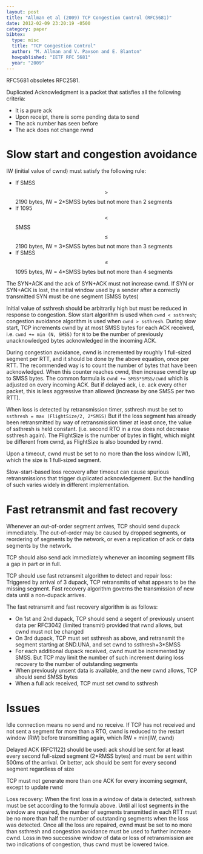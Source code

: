 ```yaml
---
layout: post
title: "Allman et al (2009) TCP Congestion Control (RFC5681)"
date: 2012-02-09 23:20:19 -0500
category: paper
bibtex:
  type: misc
  title: "TCP Congestion Control"
  author: "M. Allman and V. Paxson and E. Blanton"
  howpublished: "IETF RFC 5681"
  year: "2009"
---
```

RFC5681 obsoletes RFC2581.

Duplicated Acknowledgment is a packet that satisfies all the following criteria:

  - It is a pure ack
  - Upon receipt, there is some pending data to send
  - The ack number has seen before
  - The ack does not change rwnd

# Slow start and congestion avoidance

IW (initial value of cwnd) must satisfy the following rule:

  - If SMSS $$>$$ 2190 bytes, IW = 2*SMSS bytes but not more than 2 segments
  - If 1095 $$<$$ SMSS $$\le$$ 2190 bytes, IW = 3*SMSS bytes but not more than 3 segments
  - If SMSS $$\le$$ 1095 bytes, IW = 4*SMSS bytes but not more than 4 segments

The SYN+ACK and the ack of SYN+ACK must not increase cwnd. If SYN or SYN+ACK is lost, the initial window used by a sender after a correctly transmitted SYN must be one segment (SMSS bytes)

Initial value of ssthresh should be arbitrarily high but must be reduced in response to congestion. Slow start algorithm is used when `cwnd < ssthresh`; congestion avoidance algorithm is used when `cwnd > ssthresh`. During slow start, TCP increments cwnd by at most SMSS bytes for each ACK received, i.e.
  `cwnd += min (N, SMSS)`
for `N` to be the number of previously unacknowledged bytes acknowledged in the incoming ACK.

During congestion avoidance, cwnd is incremented by roughly 1 full-sized segment per RTT, and it should be done by the above equation, once per RTT. The recommended way is to count the number of bytes that have been acknowledged. When this counter reaches cwnd, then increase cwnd by up to SMSS bytes. The common formula is
  `cwnd += SMSS*SMSS/cwnd`
which is adjusted on every incoming ACK. But if delayed ack, i.e. ack every other packet, this is less aggressive than allowed (increase by one SMSS per two RTT).

When loss is detected by retransmission timer, ssthresh must be set to
  `ssthresh = max (FlightSize/2, 2*SMSS)`
But if the loss segment has already been retransmitted by way of retransmission timer at least once, the value of ssthresh is held constant. (i.e. second RTO in a row does not decrease ssthresh again). The FlightSize is the number of bytes in flight, which might be different from cwnd, as FlightSize is also bounded by rwnd.

Upon a timeout, cwnd must be set to no more than the loss window (LW), which the size is 1 full-sized segment.

Slow-start-based loss recovery after timeout can cause spurious retransmissions that trigger duplicated acknowledgement. But the handling of such varies widely in different implementation.

# Fast retransmit and fast recovery

Whenever an out-of-order segment arrives, TCP should send dupack immediately. The out-of-order may be caused by dropped segments, or reordering of segments by the network, or even a replication of ack or data segments by the network.

TCP should also send ack immediately whenever an incoming segment fills a gap in part or in full.

TCP should use fast retransmit algorithm to detect and repair loss: Triggered by arrival of 3 dupack, TCP retransmits of what appears to be the missing segment. Fast recovery algorithm governs the transmission of new data until a non-dupack arrives.

The fast retransmit and fast recovery algorithm is as follows:

  - On 1st and 2nd dupack, TCP should send a segent of previously unsent data
    per RFC3042 (limited transmit) provided that rwnd allows, but cwnd must not be changed
  - On 3rd dupack, TCP must set ssthresh as above, and retransmit the segment
    starting at SND.UNA, and set cwnd to ssthresh+3*SMSS
  - For each additional dupack received, cwnd must be incremented by SMSS. But TCP may limit
    the number of such increment during loss recovery to the number of outstanding segments
  - When previously unsent data is available, and the new cwnd allows, TCP should send SMSS bytes
  - When a full ack received, TCP must set cwnd to ssthresh

# Issues

Idle connection means no send and no receive. If TCP has not received and not sent a segment for more than a RTO, cwnd is reduced to the restart window (RW) before transmitting again, which RW = min(IW, cwnd)

Delayed ACK (RFC1122) should be used: ack should be sent for at least every second full-sized segment (2*RMSS bytes) and must be sent within 500ms of the arrival. Or better, ack should be sent for every second segment regardless of size

TCP must not generate more than one ACK for every incoming segment, except to update rwnd

Loss recovery: When the first loss in a window of data is detected, ssthresh must be set according to the formula above. Until all lost segments in the window are repaired, the number of segments transmitted in each RTT must be no more than half the number of outstanding segments when the loss was detected. Once all the loss are repaired, cwnd must be set to no more than ssthresh and congestion avoidance must be used to further increase cwnd. Loss in two successive window of data or loss of retransmission are two indications of congestion, thus cwnd must be lowered twice.
